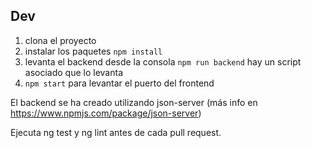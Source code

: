 ## Dev

1. clona el proyecto
2. instalar los paquetes `npm install`
3. levanta el backend desde la consola `npm run backend` hay un script asociado que lo levanta
4. `npm start` para levantar el puerto del frontend

El backend se ha creado utilizando json-server (más info en https://www.npmjs.com/package/json-server)

Ejecuta ng test y ng lint antes de cada pull request.
